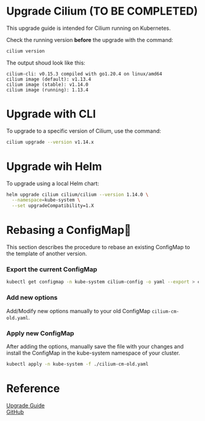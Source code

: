 # Upgrade Cilium (TO BE COMPLETED)
This upgrade guide is intended for Cilium running on Kubernetes.

Check the running version **before** the upgrade with the command:
```sh
cilium version
```

The output shoud look like this:
```
cilium-cli: v0.15.3 compiled with go1.20.4 on linux/amd64
cilium image (default): v1.13.4
cilium image (stable): v1.14.0
cilium image (running): 1.13.4
```

# Upgrade with CLI
To upgrade to a specific version of Cilium, use the command:
```sh
cilium upgrade --version v1.14.x
```

# Upgrade wih Helm
To upgrade using a local Helm chart:
```sh
helm upgrade cilium cilium/cilium --version 1.14.0 \
  --namespace=kube-system \
  --set upgradeCompatibility=1.X
```

# Rebasing a ConfigMap
This section describes the procedure to rebase an existing ConfigMap to the template of another version.

### Export the current ConfigMap
```sh
kubectl get configmap -n kube-system cilium-config -o yaml --export > cilium-cm-old.yaml
```

### Add new options
Add/Modify new options manually to your old ConfigMap `cilium-cm-old.yaml`.

### Apply new ConfigMap
After adding the options, manually save the file with your changes and install the ConfigMap in the kube-system namespace of your cluster.

```sh
kubectl apply -n kube-system -f ./cilium-cm-old.yaml
```

# Reference
[Upgrade Guide](https://docs.cilium.io/en/stable/operations/upgrade/)  
[GitHub](https://github.com/cilium/cilium-cli)  
